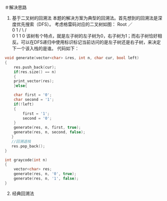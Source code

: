 ＃解决思路
1. 基于二叉树的回溯法
本题的解决方案为典型的回溯法。首先想到的回溯法是深度优先搜索（DFS）。
考虑格雷码对应的二叉树如图：
					Root
					／   \
				   0       1
				/    \   /    \
			   0    1  1     0
该树有个特点，就是左子树的左子树为0，右子树为1；而右子树恰好相反。可以在DFS递归中使用标识标记当前访问的是左子树还是右子树，来决定下一个该入栈的是谁。
代码如下：
```C++
void generate(vector<char> &res, int n, char cur, bool left)
{
    res.push_back(cur);
    if(res.size() == n)
    {
	print_vector(res);
    }else{

    char first = '0';
   	char second = '1';
   	if(!left)
   	{
   	    first = '1';
   	    second = '0';
   	}
   	generate(res, n, first, true);
   	generate(res, n, second, false);
   }
   //回溯退栈
   res.pop_back();
}

int graycode(int n)
{
    vector<char> res;
    generate(res, n, '0', true);
    generate(res, n, '1', false);
}
```

2. 经典回溯法
